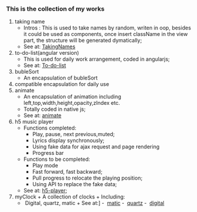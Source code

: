 ### This is the collection of my works
1. taking name
    + Intros : This is used to take names by random, writen in oop, besides it could be used as components, once insert className in the view part, the structure will be generated dymatically;
    + See at:  [TakingNames](https://windust211.github.io/my_works/takeNames%E7%BB%84%E4%BB%B6%E7%89%88/)
2. to-do-list(angular version)
    + This is used for daily work arrangement, coded in angularjs;
    + See at:  [To-do-list](https://windust211.github.io/my_works/todoList/)
3.  bubleSort
    + An encapsulation of bubleSort
4. compatible encapsulation for daily use
5. animate 
    + An encapsulation of animation including left,top,width,height,opacity,zIndex etc.
    + Totally coded in native js;
    + See at:  [animate](https://windust211.github.io/my_works/旋转的木马/)
6. h5 music player
    + Functions completed:
        - Play, pause, next previous,muted;
        - Lyrics display synchronously;
        - Using fake data for ajax request and page rendering 
        - Progress bar
    + Functions to be completed:
        - Play mode 
        - Fast forward, fast backward;
        - Pull progress to relocate the playing position;
        - Using API to replace the fake data;
    + See at: [h5-player](https://windust211.github.io/my_works/h5-musicPlayer/);
  7. myClock
    + A collection of clocks
    + Including:
        -  Digital, quartz, matic
    + See at:]
         -  [matic](https://windust211.github.io/my_works/myClock/%E6%9C%BA%E6%A2%B0%E8%A1%A8.html)
         -  [quartz](https://windust211.github.io/my_works/myClock/%E7%9F%B3%E8%8B%B1%E9%92%9F.html)
         -  [digital](https://windust211.github.io/my_works/myClock/%E7%94%B5%E5%AD%90%E8%A1%A8.html)
 

